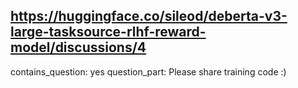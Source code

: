 ## https://huggingface.co/sileod/deberta-v3-large-tasksource-rlhf-reward-model/discussions/4

contains_question: yes
question_part: Please share training code :)